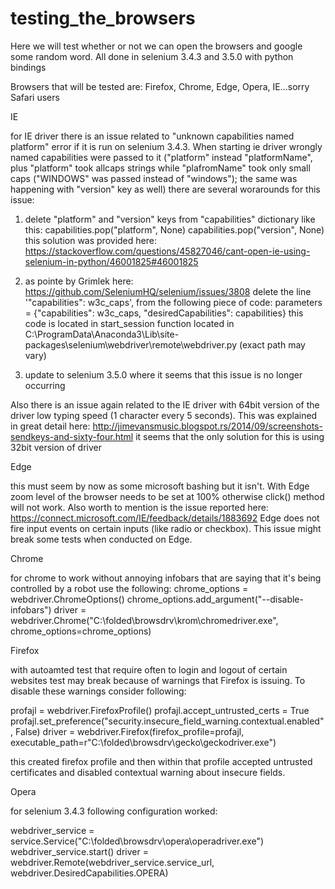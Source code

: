 # testing_the_browsers
Here we will test whether or not we can open the browsers and google some random word. All done in selenium 3.4.3 and 3.5.0 with python bindings

Browsers that will be tested are: Firefox, Chrome, Edge, Opera, IE...sorry Safari users

IE

for IE driver there is an issue related to "unknown capabilities named platform" error if it is run on selenium 3.4.3.
When starting ie driver wrongly named capabilities were passed to it ("platform" instead "platformName", 
plus "platform" took allcaps strings while "plafromName" took only small caps ("WINDOWS" was passed instead of "windows"); 
the same was happening with "version" key as well)
there are several worarounds for this issue:
  
  1. delete "platform" and "version" keys from "capabilities" dictionary like this:
  capabilities.pop("platform", None)
  capabilities.pop("version", None)
  this solution was provided here: 
  https://stackoverflow.com/questions/45827046/cant-open-ie-using-selenium-in-python/46001825#46001825
  
  
  2. as pointe by Grimlek here: 
  https://github.com/SeleniumHQ/selenium/issues/3808
  delete the line '"capabilities": w3c_caps', from the following piece of code:
  parameters = {"capabilities": w3c_caps,
                     "desiredCapabilities": capabilities}
  this code is located in start_session function located in
  C:\ProgramData\Anaconda3\Lib\site-packages\selenium\webdriver\remote\webdriver.py (exact path may vary)
  
  
  3. update to selenium 3.5.0 where it seems that this issue is no longer occurring

Also there is an issue again related to the IE driver with 64bit version of the driver low typing speed (1 character every 5 seconds). This was explained in great detail here: http://jimevansmusic.blogspot.rs/2014/09/screenshots-sendkeys-and-sixty-four.html
it seems that the only solution for this is using 32bit version of driver


Edge

this must seem by now as some microsoft bashing but it isn't. With Edge zoom level of the browser needs to be set at 100% otherwise click() method will not work. 
Also worth to mention is the issue reported here: https://connect.microsoft.com/IE/feedback/details/1883692 Edge does not fire input events on certain inputs (like radio or checkbox). This issue might break some tests when conducted on Edge.


Chrome

for chrome to work without annoying infobars that are saying that it's being controlled by a robot use the following:
chrome_options = webdriver.ChromeOptions()
chrome_options.add_argument("--disable-infobars")
driver = webdriver.Chrome("C:\\folded\\browsdrv\\krom\\chromedriver.exe", chrome_options=chrome_options)


Firefox

with autoamted test that require often to login and logout of certain websites test may break because of warnings that Firefox is issuing. To disable these warnings consider following:

profajl = webdriver.FirefoxProfile()
profajl.accept_untrusted_certs = True
profajl.set_preference("security.insecure_field_warning.contextual.enabled", False)
driver = webdriver.Firefox(firefox_profile=profajl, executable_path=r"C:\\folded\\browsdrv\\gecko\\geckodriver.exe")

this created firefox profile and then within that profile accepted untrusted certificates and disabled contextual warning about insecure fields.


Opera

for selenium 3.4.3 following configuration worked:

webdriver_service = service.Service("C:\\folded\\browsdrv\\opera\\operadriver.exe")
webdriver_service.start()
driver = webdriver.Remote(webdriver_service.service_url, webdriver.DesiredCapabilities.OPERA)
